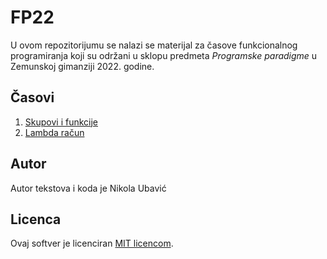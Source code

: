 # FP22

U ovom repozitorijumu se nalazi se materijal za časove funkcionalnog programiranja koji su održani u sklopu predmeta *Programske paradigme* u Zemunskoj gimanziji 2022. godine.

## Časovi

 1. [Skupovi i funkcije](./01_skupovi_i_funkcije/)
 2. [Lambda račun](./02_lambda_racun/)

## Autor

Autor tekstova i koda je Nikola Ubavić

## Licenca

Ovaj softver je licenciran [MIT licencom](/.LICENSE).
